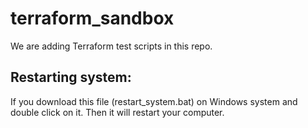 # terraform_sandbox

We are adding Terraform test scripts in this repo.

## Restarting system:
If you download this file (restart_system.bat) on Windows system and double click on it. Then it will restart your computer.
